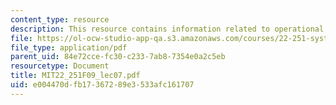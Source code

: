 ```yaml
---
content_type: resource
description: This resource contains information related to operational economics.
file: https://ol-ocw-studio-app-qa.s3.amazonaws.com/courses/22-251-systems-analysis-of-the-nuclear-fuel-cycle-fall-2009/e004470dfb17367289e3533afc161707_MIT22_251F09_lec07.pdf
file_type: application/pdf
parent_uid: 84e72cce-fc30-c233-7ab8-7354e0a2c5eb
resourcetype: Document
title: MIT22_251F09_lec07.pdf
uid: e004470d-fb17-3672-89e3-533afc161707
---
```

